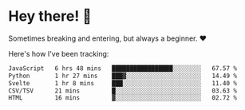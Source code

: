 # Hey there! 👋
Sometimes breaking and entering, but always a beginner. ❤️

Here's how I've been tracking:
<!--START_SECTION:waka-->

```txt
JavaScript   6 hrs 48 mins   █████████████████░░░░░░░░   67.57 %
Python       1 hr 27 mins    ███▓░░░░░░░░░░░░░░░░░░░░░   14.49 %
Svelte       1 hr 8 mins     ███░░░░░░░░░░░░░░░░░░░░░░   11.40 %
CSV/TSV      21 mins         █░░░░░░░░░░░░░░░░░░░░░░░░   03.63 %
HTML         16 mins         ▓░░░░░░░░░░░░░░░░░░░░░░░░   02.72 %
```

<!--END_SECTION:waka-->

